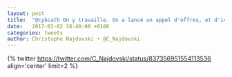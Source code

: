 ```yaml
---
layout: post
title:  "@cybcath On y travaille. On a lancé un appel d'offres, et d'ici 2018 des abris sécurisés seront déployés dans l'espace public parisien"
date:   2017-03-02 18:40:00 +0100
categories: tweets
author: Christophe Najdovski • @C_Najdovski
---
```

{% twitter https://twitter.com/C_Najdovski/status/837356951554113536 align='center' limit=2 %}
